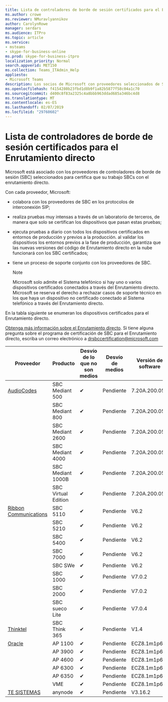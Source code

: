 ```yaml
---
title: Lista de controladores de borde de sesión certificados para el Enrutamiento directo
ms.author: crowe
ms.reviewer: NMuravlyannikov
author: CarolynRowe
manager: serdars
ms.audience: ITPro
ms.topic: article
ms.service:
- msteams
- skype-for-business-online
ms.prod: skype-for-business-itpro
localization_priority: Normal
search.appverid: MET150
ms.collection: Teams_ITAdmin_Help
appliesto:
- Microsoft Teams
description: Los socios de Microsoft con proveedores seleccionados de SBC certifica sus SBCs funcionan con el enrutamiento directo.
ms.openlocfilehash: f4154280b23fbd1d8b9f1a82b5877f58c04a1c70
ms.sourcegitcommit: d400c8f83a2325c4a8bbb963ddad685a346bc4d8
ms.translationtype: MT
ms.contentlocale: es-ES
ms.lasthandoff: 02/07/2019
ms.locfileid: "29760602"
---
```

# <a name="list-of-session-border-controllers-certified-for-direct-routing"></a>Lista de controladores de borde de sesión certificados para el Enrutamiento directo

Microsoft está asociado con los proveedores de controladores de borde de sesión (SBC) seleccionados para certifica que su trabajo SBCs con el enrutamiento directo. 

Con cada proveedor, Microsoft: 

- colabora con los proveedores de SBC en los protocolos de interconexión SIP;
- realiza pruebas muy intensas a través de un laboratorio de terceros, de manera que solo se certifican los dispositivos que pasan estas pruebas; 
- ejecuta pruebas a diario con todos los dispositivos certificados en entornos de producción y previos a la producción. al validar los dispositivos los entornos previos a la fase de producción, garantiza que las nuevas versiones del código de Enrutamiento directo en la nube funcionará con los SBC certificados; 
- tiene un proceso de soporte conjunto con los proveedores de SBC.


  > [!NOTE]
  > Microsoft solo admite el Sistema telefónico si hay uno o varios dispositivos certificados conectados a través del Enrutamiento directo. Microsoft se reserva el derecho a rechazar casos de soporte técnico en los que haya un dispositivo no certificado conectado al Sistema telefónico a través del Enrutamiento directo. 

En la tabla siguiente se enumeran los dispositivos certificados para el Enrutamiento directo. 

[Obtenga más información sobre el Enrutamiento directo](https://aka.ms/dr). Si tiene alguna pregunta sobre el programa de certificación de SBC para el Enrutamiento directo, escriba un correo electrónico a drsbccertification@microsoft.com


|                                                       Proveedor                                                        |       Producto       | Desvío de lo que no son medios | Desvío de medios | Versión de software |
|---------------------------------------------------------------------------------------------------------------------|---------------------|------------------|--------------|------------------|
| [AudioCodes](https://www.audiocodes.com/solutions-products/products/products-for-microsoft-365/direct-routing-for-microsoft-teams) |   SBC Mediant 500   |     &#10004;     |   Pendiente    |  7.20A.200.055   |
|                                                                                                                     |   SBC Mediant 800   |     &#10004;     |   Pendiente    |  7.20A.200.055   |
|                                                                                                                     |  SBC Mediant 2600   |     &#10004;     |   Pendiente    |  7.20A.200.055   |
|                                                                                                                     |  SBC Mediant 4000   |     &#10004;     |   Pendiente    |  7.20A.200.055   |
|                                                                                                                     | SBC Mediant 1000B  |     &#10004;     |   Pendiente    |  7.20A.200.055   |
|                                                                                                                     | SBC Virtual Edition |     &#10004;     |   Pendiente    |  7.20A.200.055   |
|  [Ribbon Communications](https://ribboncommunications.com/solutions/enterprise-solutions/microsoft-skype-business)  |      SBC 5110       |     &#10004;     |   Pendiente    |       V6.2       |
|                                                                                                                     |      SBC 5210       |     &#10004;     |   Pendiente    |       V6.2       |
|                                                                                                                     |      SBC 5400       |     &#10004;     |   Pendiente    |       V6.2       |
|                                                                                                                     |      SBC 7000       |     &#10004;     |   Pendiente    |       V6.2       |
|                                                                                                                     |       SBC SWe       |     &#10004;     |   Pendiente    |       V6.2       |
|                                                                                                                     |      SBC 1000       |     &#10004;     |   Pendiente    |      V7.0.2      |
|                                                                                                                     |      SBC 2000       |     &#10004;     |   Pendiente    |      V7.0.2      |
|                                                                                                                     |    SBC sueco Lite     |     &#10004;     |   Pendiente    |      V7.0.4      |
|                     [Thinktel](https://www.thinktel.ca/services/think-365/think-365-overview/)                      |    SBC Think 365    |     &#10004;     |   Pendiente    |       V1.4       |
|                     [Oracle](https://www.oracle.com/industries/communications/enterprise-session-border-controller/microsoft.html)                      |    AP 1100      |    &#10004;     |   Pendiente  |   ECZ8.1m1p6  |
|                                                                                                                    |    AP 3900           |    &#10004;     |   Pendiente  |   ECZ8.1m1p6  | 
|                                                                                                                    |      AP 4600         |    &#10004;   |   Pendiente    |     ECZ8.1m1p6  |
|                                                                                                                    |      AP 6300         |    &#10004;   |   Pendiente    |     ECZ8.1m1p6  |
|                                                                                                                   |      AP 6350           |    &#10004;   |   Pendiente    |     ECZ8.1m1p6  |                                             
|                                                                                                                    |      VME           |    &#10004;    |   Pendiente    |     ECZ8.1m1p6   |
|                     [TE SISTEMAS](https://www.anynode.de/anynode-and-microsoft-teams/)                               |     anynode         |     &#10004;   |   Pendiente    |      V3.16.2      |
